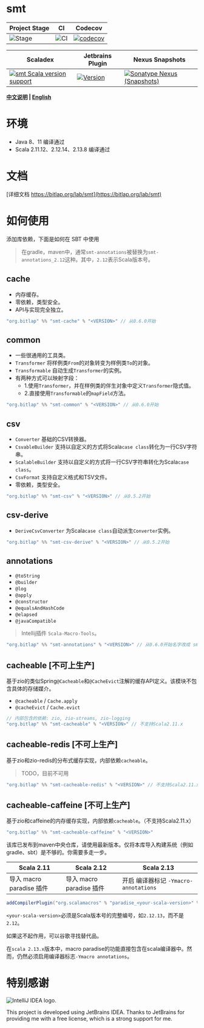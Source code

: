 # smt

| Project Stage | CI              | Codecov                                   |
|---------------|-----------------|-------------------------------------------|
| ![Stage]      | ![CI][Badge-CI] | [![codecov][Badge-Codecov]][Link-Codecov] |

| Scaladex                                                      | Jetbrains Plugin                              | Nexus Snapshots                                                  |
|---------------------------------------------------------------|-----------------------------------------------|------------------------------------------------------------------|
| [![smt Scala version support][Badge-Scaladex]][Link-Scaladex] | [![Version][Badge-Jetbrains]][Link-Jetbrains] | [![Sonatype Nexus (Snapshots)][Badge-Snapshots]][Link-Snapshots] |

**[中文说明](./README_CN.md) | [English](./README.md)**

# 环境

- Java 8、11 编译通过
- Scala 2.11.12、2.12.14、2.13.8 编译通过

# 文档

[详细文档 https://bitlap.org/lab/smt](https://bitlap.org/lab/smt)

# 如何使用

添加库依赖，下面是如何在 SBT 中使用

> 在gradle，maven中，通常`smt-annotations`被替换为`smt-annotations_2.12`这种。其中，`2.12`表示Scala版本号。

## cache

- 内存缓存。
- 零依赖，类型安全。
- API与实现完全独立。
```scala
"org.bitlap" %% "smt-cache" % "<VERSION>" // 从0.6.0开始 
```

## common

- 一些很通用的工具类。
- `Transformer` 将样例类`From`的对象转变为样例类`To`的对象。
- `Transformable` 自动生成`Transformer`的实例。
- 有两种方式可以映射字段：
    - 1.使用`Transformer`，并在样例类的伴生对象中定义`Transformer`隐式值。
    - 2.直接使用`Transformable`的`mapField`方法。
```scala
"org.bitlap" %% "smt-common" % "<VERSION>" // 从0.6.0开始 
```

## csv

- `Converter` 基础的CSV转换器。
- `CsvableBuilder` 支持以自定义的方式将Scala`case class`转化为一行CSV字符串。
- `ScalableBuilder` 支持以自定义的方式将一行CSV字符串转化为Scala`case class`。
- `CsvFormat` 支持自定义格式和TSV文件。
- 零依赖，类型安全。

```scala
"org.bitlap" %% "smt-csv" % "<VERSION>" // 从0.5.2开始 
```

## csv-derive

- `DeriveCsvConverter` 为Scala`case class`自动派生`Converter`实例。

```scala
"org.bitlap" %% "smt-csv-derive" % "<VERSION>" // 从0.5.2开始 
```

## annotations

- `@toString`
- `@builder`
- `@log`
- `@apply`
- `@constructor`
- `@equalsAndHashCode`
- `@elapsed`
- `@javaCompatible`

> Intellij插件 `Scala-Macro-Tools`。

```scala
"org.bitlap" %% "smt-annotations" % "<VERSION>" // 从0.6.0开始名字改成 smt-annotations 
```

## cacheable [不可上生产]

基于zio的类似Spring`@Cacheable`和`@CacheEvict`注解的缓存API定义。该模块不包含具体的存储媒介。

- `@cacheable` / `Cache.apply`
- `@cacheEvict` / `Cache.evict`

```scala
// 内部包含的依赖: zio, zio-streams, zio-logging
"org.bitlap" %% "smt-cacheable" % "<VERSION>" // 不支持Scala2.11.x
```

## cacheable-redis [不可上生产]

基于zio和zio-redis的分布式缓存实现，内部依赖`cacheable`。

> TODO，目前不可用

```scala
"org.bitlap" %% "smt-cacheable-redis" % "<VERSION>" // 不支持Scala2.11.x
```

## cacheable-caffeine [不可上生产]

基于zio和caffeine的内存缓存实现，内部依赖`cacheable`。（不支持Scala2.11.x）

```scala
"org.bitlap" %% "smt-cacheable-caffeine" % "<VERSION>"
```

该库已发布到maven中央仓库，请使用最新版本。仅将本库导入构建系统（例如gradle、sbt）是不够的。你需要多走一步。

| Scala 2.11           | Scala 2.12           | Scala 2.13                     |
|----------------------|----------------------|--------------------------------|
| 导入 macro paradise 插件 | 导入 macro paradise 插件 | 开启 编译器标记 `-Ymacro-annotations` |

```scala
addCompilerPlugin("org.scalamacros" % "paradise_<your-scala-version>" % "<plugin-version>")
```

`<your-scala-version>`必须是Scala版本号的完整编号，如`2.12.13`，而不是`2.12`。

如果这不起作用，可以谷歌寻找替代品。

在`scala 2.13.x`版本中，macro paradise的功能直接包含在scala编译器中。然而，仍然必须启用编译器标志`-Ymacro annotations`。

# 特别感谢

<img src="https://resources.jetbrains.com/storage/products/company/brand/logos/IntelliJ_IDEA.svg" alt="IntelliJ IDEA logo.">

This project is developed using JetBrains IDEA.
Thanks to JetBrains for providing me with a free license, which is a strong support for me.

[Stage]: https://img.shields.io/badge/Project%20Stage-Development-yellowgreen.svg
[Badge-CI]: https://github.com/bitlap/smt/actions/workflows/ScalaCI.yml/badge.svg
[Badge-Scaladex]: https://index.scala-lang.org/bitlap/smt/smt-annotations/latest.svg?platform=jvm
[Badge-Jetbrains]: https://img.shields.io/jetbrains/plugin/v/17202-scala-macro-tools
[Badge-Codecov]: https://codecov.io/gh/bitlap/smt/branch/master/graph/badge.svg?token=IA596YRTOT
[Badge-Snapshots]: https://img.shields.io/nexus/s/org.bitlap/smt-annotations_2.13?server=https%3A%2F%2Fs01.oss.sonatype.org

[Link-Jetbrains]: https://plugins.jetbrains.com/plugin/17202-scala-macro-tools
[Link-Codecov]: https://codecov.io/gh/bitlap/smt
[Link-Scaladex]: https://index.scala-lang.org/bitlap/smt/smt-annotations
[Link-Snapshots]: https://s01.oss.sonatype.org/content/repositories/snapshots/org/bitlap/
